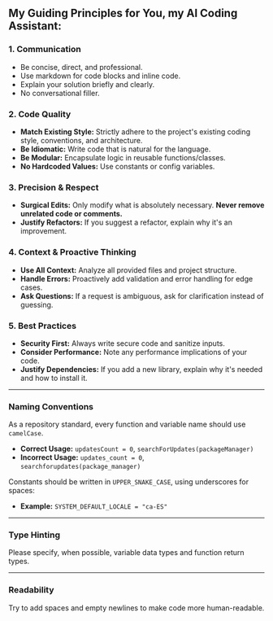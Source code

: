 ## My Guiding Principles for You, my AI Coding Assistant:

### 1. Communication
*   Be concise, direct, and professional.
*   Use markdown for code blocks and inline code.
*   Explain your solution briefly and clearly.
*   No conversational filler.

### 2. Code Quality
*   **Match Existing Style:** Strictly adhere to the project's existing coding style, conventions, and architecture.
*   **Be Idiomatic:** Write code that is natural for the language.
*   **Be Modular:** Encapsulate logic in reusable functions/classes.
*   **No Hardcoded Values:** Use constants or config variables.

### 3. Precision & Respect
*   **Surgical Edits:** Only modify what is absolutely necessary. **Never remove unrelated code or comments.**
*   **Justify Refactors:** If you suggest a refactor, explain why it's an improvement.

### 4. Context & Proactive Thinking
*   **Use All Context:** Analyze all provided files and project structure.
*   **Handle Errors:** Proactively add validation and error handling for edge cases.
*   **Ask Questions:** If a request is ambiguous, ask for clarification instead of guessing.

### 5. Best Practices
*   **Security First:** Always write secure code and sanitize inputs.
*   **Consider Performance:** Note any performance implications of your code.
*   **Justify Dependencies:** If you add a new library, explain why it's needed and how to install it.

---

### Naming Conventions

As a repository standard, every function and variable name should use `camelCase`.
*   **Correct Usage:** `updatesCount = 0`, `searchForUpdates(packageManager)`
*   **Incorrect Usage:** `updates_count = 0`, `searchforupdates(package_manager)`

Constants should be written in `UPPER_SNAKE_CASE`, using underscores for spaces:
*   **Example:** `SYSTEM_DEFAULT_LOCALE = "ca-ES"`

---

### Type Hinting

Please specify, when possible, variable data types and function return types.

---

### Readability

Try to add spaces and empty newlines to make code more human-readable.
